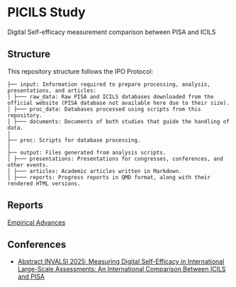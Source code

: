 # PICILS Study
Digital Self-efficacy measurement comparison between PISA and ICILS

## Structure

This repository structure follows the IPO Protocol:

```
├── input: Information required to prepare processing, analysis, presentations, and articles:
│ ├─── raw_data: Raw PISA and ICILS databases downloaded from the official website (PISA database not available here due to their size).
│ ├─── proc_data: Databases processed using scripts from this repository.
│ ├─── documents: Documents of both studies that guide the handling of data.
│
├── proc: Scripts for database processing.
│
├── output: Files generated from analysis scripts.
│ ├─── presentations: Presentations for congresses, conferences, and other events.
│ ├─── articles: Academic articles written in Markdown.
│ ├─── reports: Progress reports in QMD format, along with their rendered HTML versions.
```


## Reports

[Empirical Advances](https://milenio-nudos.github.io/picils_dse/output/reports/avances.html)

## Conferences

- [Abstract INVALSI 2025: Measuring Digital Self-Efficacy in International Large-Scale Assessments: An International Comparison Between ICILS and PISA ](https://milenio-nudos.github.io/picils_dse/output/conferences/invalsi2025/abstract-invalsi.html)

